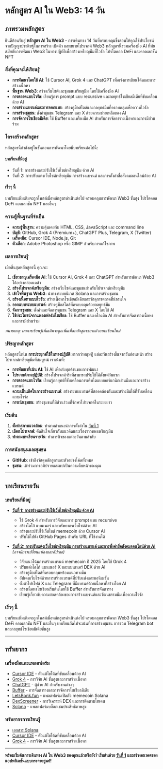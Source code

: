 # หลักสูตร AI ใน Web3: 14 วัน

## ภาพรวมหลักสูตร

ยินดีต้อนรับสู่ **หลักสูตร AI ใน Web3** - การเดินทาง 14 วันที่ครอบคลุมซึ่งสอนให้คุณใช้ประโยชน์จากปัญญาประดิษฐ์ในการสร้าง เปิดตัว และขยายโปรเจกต์ Web3 หลักสูตรนี้รวมเครื่องมือ AI ที่ทันสมัยกับการพัฒนา Web3 ในทางปฏิบัติเพื่อสร้างเหรียญมีมที่ไวรัล โปรโตคอล DeFi และคอลเลกชัน NFT

### สิ่งที่คุณจะได้เรียนรู้

- **การพัฒนาโดยใช้ AI**: ใช้ Cursor AI, Grok 4 และ ChatGPT เพื่อเร่งการเขียนโค้ดและการสร้างเนื้อหา
- **พื้นฐาน Web3**: สร้างเว็บไซต์และชุมชนเหรียญมีม โดยใช้เครื่องมือ AI
- **การตลาดแบบไวรัล**: เรียนรู้การ prompt แบบ recursive และกลยุทธ์โซเชียลมีเดียที่ขับเคลื่อนด้วย AI
- **การสร้างแบรนด์และการออกแบบ**: สร้างคู่มือสไตล์และกลยุทธ์มีมที่ครอบคลุมเพื่อความไวรัล
- **การสร้างชุมชน**: ตั้งค่าชุมชน Telegram และ X ด้วยความช่วยเหลือของ AI
- **การจัดการโซเชียลมีเดีย**: ใช้ Buffer และเครื่องมือ AI สำหรับการจัดตารางเนื้อหาและการมีส่วนร่วม

### โครงสร้างหลักสูตร

หลักสูตรนี้กำลังอยู่ในขั้นตอนการพัฒนาโดยมีบทเรียนต่อไปนี้:

#### **บทเรียนที่มีอยู่**
- วันที่ 1: การสร้างและปรับใช้เว็บไซต์เหรียญมีม ด้วย AI
- วันที่ 2: การปรับแต่งเว็บไซต์เหรียญมีม การสร้างแบรนด์ และการตั้งค่าสื่อสังคมออนไลน์ด้วย AI

#### **เร็วๆ นี้**
บทเรียนเพิ่มเติมจะถูกโพสต์เมื่อหลักสูตรดำเนินต่อไป ครอบคลุมการพัฒนา Web3 ขั้นสูง โปรโตคอล DeFi คอลเลกชัน NFT และอื่นๆ

### ความรู้พื้นฐานที่จำเป็น

- **ความรู้พื้นฐาน**: ความคุ้นเคยกับ HTML, CSS, JavaScript และ command line
- **บัญชี**: GitHub, Grok 4 (Premium+), ChatGPT Plus, Telegram, X (Twitter)
- **เครื่องมือ**: Cursor IDE, Node.js, Git
- **ตัวเลือก**: Adobe Photoshop หรือ GIMP สำหรับการแก้ไขภาพ

### ผลการเรียนรู้

เมื่อสิ้นสุดหลักสูตรนี้ คุณจะ:

1. **เชี่ยวชาญเครื่องมือ AI**: ใช้ Cursor AI, Grok 4 และ ChatGPT สำหรับการพัฒนา Web3 ได้อย่างคล่องแคล่ว
2. **สร้างโปรเจกต์เหรียญมีม**: สร้างเว็บไซต์และชุมชนสำหรับโปรเจกต์เหรียญมีม
3. **เข้าใจพื้นฐาน Web3**: นำทางระบบนิเวศ Solana และการสร้างชุมชน
4. **สร้างเนื้อหาแบบไวรัล**: สร้างเนื้อหาโซเชียลมีเดียและวัสดุการตลาดที่น่าสนใจ
5. **ออกแบบระบบแบรนด์**: สร้างคู่มือสไตล์ที่ครอบคลุมด้วยกลยุทธ์มีม
6. **จัดการชุมชน**: ตั้งค่าและจัดการชุมชน Telegram และ X โดยใช้ AI
7. **ใช้ประโยชน์จากแพลตฟอร์มโซเชียล**: ใช้ Buffer และเครื่องมือ AI สำหรับการจัดตารางเนื้อหาและการมีส่วนร่วม

*หมายเหตุ: ผลการเรียนรู้เพิ่มเติมจะถูกเพิ่มเมื่อหลักสูตรขยายด้วยบทเรียนใหม่*

### ปรัชญาหลักสูตร

หลักสูตรนี้เน้น **การประยุกต์ใช้ในทางปฏิบัติ** มากกว่าทฤษฎี แต่ละวันสร้างขึ้นจากวันก่อนหน้า สร้างโปรเจกต์เหรียญมีมที่สมบูรณ์ เราเน้นที่:

- **การพัฒนาที่เน้น AI**: ใช้ AI เพื่อเร่งทุกด้านของการพัฒนา
- **โปรเจกต์ภาคปฏิบัติ**: สร้างโปรเจกต์จริงที่สามารถปรับใช้ได้ตั้งแต่วันแรก
- **การตลาดแบบไวรัล**: เรียนรู้กลยุทธ์ที่ขับเคลื่อนการเติบโตแบบออร์แกนิกผ่านมีมและการสร้างแบรนด์
- **ความเป็นเลิศในการสร้างแบรนด์**: สร้างระบบแบรนด์ที่สอดคล้องกันและสร้างมีมได้ที่ขับเคลื่อนความไวรัล
- **การเน้นชุมชน**: สร้างชุมชนที่มีส่วนร่วมที่รักษาโปรเจกต์ในระยะยาว

### เริ่มต้น

1. **ตั้งค่าสภาพแวดล้อม**: ทำตามคำแนะนำการตั้งค่าใน [วันที่ 1](day-01.md)
2. **เลือกโปรเจกต์**: ตัดสินใจเกี่ยวกับแนวคิดและเรื่องราวของเหรียญมีม
3. **ทำตามบทเรียนรายวัน**: ทำภารกิจของแต่ละวันตามลำดับ

### การสนับสนุนและชุมชน

- **GitHub**: เข้าถึงวัสดุหลักสูตรและตัวอย่างโค้ดทั้งหมด
- **ชุมชน**: เข้าร่วมการอภิปรายและแบ่งปันความคืบหน้าของคุณ

---

## บทเรียนรายวัน

### บทเรียนที่มีอยู่

- **[วันที่ 1: การสร้างและปรับใช้เว็บไซต์เหรียญมีม ด้วย AI](day-01.md)**
  - ใช้ Grok 4 สำหรับการวิจัยและการ prompt แบบ recursive
  - สร้างโลโก้ แบนเนอร์ และทรัพยากรเว็บไซต์ด้วย AI
  - สร้างและปรับใช้เว็บไซต์ memecoin ด้วย Cursor AI
  - ปรับใช้ไปยัง GitHub Pages สำหรับ URL ที่ใช้งานได้

- **[วันที่ 2: การปรับแต่งเว็บไซต์เหรียญมีม การสร้างแบรนด์ และการตั้งค่าสื่อสังคมออนไลน์ด้วย AI](day-02.md)** *(อาจมีการเปลี่ยนแปลงและอัปเดต)*
  - วิจัยแนวโน้มการสร้างแบรนด์ memecoin ปี 2025 โดยใช้ Grok 4
  - ปรับแต่งโลโก้ แบนเนอร์ X และแบนเนอร์ DEX ด้วย AI
  - สร้างคู่มือสไตล์ที่ครอบคลุมพร้อมแนวทางมีม
  - อัปเดตเว็บไซต์ด้วยการสร้างแบรนด์ที่ปรับแต่งและแอนิเมชัน
  - ตั้งค่าโปรไฟล์ X และ Telegram ที่มีแบรนด์ด้วยเนื้อหาที่สร้างโดย AI
  - สร้างเนื้อหาโซเชียลเริ่มต้นโดยใช้ Buffer สำหรับการจัดตาราง
  - เรียนรู้เกี่ยวกับความสอดคล้องของการสร้างแบรนด์และวัฒนธรรมมีมเพื่อความไวรัล

### เร็วๆ นี้
บทเรียนเพิ่มเติมจะถูกโพสต์เมื่อหลักสูตรดำเนินต่อไป ครอบคลุมการพัฒนา Web3 ขั้นสูง โปรโตคอล DeFi คอลเลกชัน NFT และอื่นๆ บทเรียนถัดไปจะเน้นที่การสร้างชุมชน การรวม Telegram bot และกลยุทธ์โซเชียลมีเดียขั้นสูง

---

## ทรัพยากร

### เครื่องมือและแพลตฟอร์ม
- [Cursor IDE](https://cursor.com/) - ตัวแก้ไขโค้ดที่ขับเคลื่อนด้วย AI
- [Grok 4](https://grok.com/) - การวิจัย AI ขั้นสูงและการสร้างเนื้อหา
- [ChatGPT](https://chat.openai.com/) - ผู้ช่วย AI สำหรับงานต่างๆ
- [Buffer](https://buffer.com/) - การจัดตารางและการจัดการโซเชียลมีเดีย
- [LetsBonk.fun](https://letsbonk.fun/) - แพลตฟอร์มเปิดตัว memecoin Solana
- [DexScreener](https://dexscreener.com/) - การวิเคราะห์ DEX และการติดตามโทเคน
- [Solana](https://solana.com/) - แพลตฟอร์มบล็อกเชนประสิทธิภาพสูง

### ทรัพยากรการเรียนรู้
- [เอกสาร Solana](https://docs.solana.com/)
- [Cursor IDE](https://cursor.com/) - ตัวแก้ไขโค้ดที่ขับเคลื่อนด้วย AI
- [Grok 4](https://grok.com/) - การวิจัย AI ขั้นสูงและการสร้างเนื้อหา

---

**พร้อมเริ่มต้นการเดินทาง AI ใน Web3 ของคุณแล้วหรือยัง? เริ่มต้นด้วย [วันที่ 1](day-01.md) และสร้างอนาคตของแอปพลิเคชันแบบกระจายศูนย์!** 